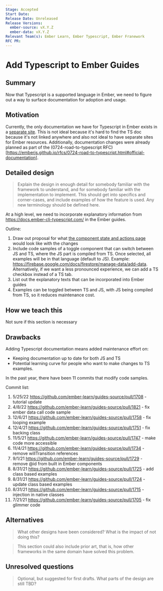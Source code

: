 ```yaml
---
Stage: Accepted
Start Date:
Release Date: Unreleased
Release Versions:
  ember-source: vX.Y.Z
  ember-data: vX.Y.Z
Relevant Team(s): Ember Learn, Ember Typescript, Ember Franework
RFC PR:
---
```


<!---
Directions for above:

Stage: Leave as is
Start Date: Fill in with today's date, YYYY-MM-DD
Release Date: Leave as is
Release Versions: Leave as is
Relevant Team(s): Fill this in with the [team(s)](README.md#relevant-teams) to which this RFC applies
RFC PR: Fill this in with the URL for the Proposal RFC PR
-->

# Add Typescript to Ember Guides

## Summary

Now that Typescript is a supported language in Ember, we need to figure out a way to surface documentation for adoption and usage.

## Motivation

Currently, the only documentation we have for Typescript in Ember exists in a [separate site](https://docs.ember-cli-typescript.com/). This is not ideal because
it's hard to find the TS doc because it's not linked anywhere and also not ideal to have separate sites for Ember resources. Additionally, documentation changes
were already planned as part of the (0724-road-to-typescript RFC)[https://emberjs.github.io/rfcs/0724-road-to-typescript.html#official-documentation].

## Detailed design

> Explain the design in enough detail for somebody
familiar with the framework to understand, and for somebody familiar with the
implementation to implement. This should get into specifics and corner-cases,
and include examples of how the feature is used. Any new terminology should be
defined here.

At a high level, we need to incorporate explanatory information from https://docs.ember-cli-typescript.com/ in the Ember guides.

Outline:
1. Draw out proposal for what [the component state and actions page](https://guides.emberjs.com/release/components/component-state-and-actions/) would look like with the changes
2. Include code samples of a toggle component that can switch between JS and TS, where the JS part is compiled from TS. Once selected, all examples will be in that
language (default to JS). Example: https://firebase.google.com/docs/firestore/manage-data/add-data. Alternatively, if we want a less pronounced experience, we
can add a TS checkbox instead of a TS tab.
3. List out the explanatory texts that can be incorporated into Ember guides
4. Examples can be toggled between TS and JS, with JS being compiled from TS, so
it reduces maintenance cost.

## How we teach this

Not sure if this section is necessary

## Drawbacks

Adding Typescript documentation means added maintenance effort on:
- Keeping documentation up to date for both JS and TS
- Potential learning curve for people who want to make changes to TS examples.

In the past year, there have been 11 commits that modify
code samples.

Commit list:
1. 5/25/22 https://github.com/ember-learn/guides-source/pull/1708 - tutorial update
2. 4/8/22 https://github.com/ember-learn/guides-source/pull/1821 - fix ember data call code sample
3. 12/6/21 https://github.com/ember-learn/guides-source/pull/1758 - fix looping example
4. 12/4/21 https://github.com/ember-learn/guides-source/pull/1751 - fix backing class
5. 11/5/21 https://github.com/ember-learn/guides-source/pull/1747 - make code more accessible
6. 11/4/21 https://github.com/ember-learn/guides-source/pull/1734 - remove willTransition references
7. 9/1/21 https://github.com/ember-learn/guides-source/pull/1729 - remove @id from built in Ember components
8. 8/31/21 https://github.com/ember-learn/guides-source/pull/1725 - add class based examples
9. 8/31/21 https://github.com/ember-learn/guides-source/pull/1724 - update class based examples
10. 8/31/21 https://github.com/ember-learn/guides-source/pull/1715 - injection in native classes
11. 7/21/21 https://github.com/ember-learn/guides-source/pull/1705 - fix glimmer code

## Alternatives

> What other designs have been considered? What is the impact of not doing this?

> This section could also include prior art, that is, how other frameworks in the same domain have solved this problem.

## Unresolved questions

> Optional, but suggested for first drafts. What parts of the design are still
TBD?
